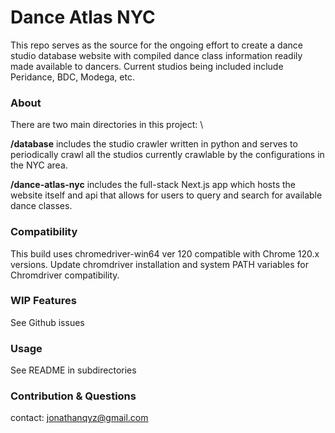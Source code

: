 # Dance Atlas NYC
This repo serves as the source for the ongoing effort to create a dance studio database website with compiled dance class information readily made available to dancers. Current studios being included include Peridance, BDC, Modega, etc. 


### About 
There are two main directories in this project: \

**/database** includes the studio crawler written in python and serves to periodically crawl all the studios currently crawlable by the configurations in the NYC area.
 
**/dance-atlas-nyc** includes the full-stack Next.js app which hosts the website itself and api that allows for users to query and search for available dance classes.

### Compatibility
This build uses chromedriver-win64 ver 120 compatible with Chrome 120.x versions. Update chromdriver installation and system PATH variables for Chromdriver compatibility. 

### WIP Features
See Github issues

### Usage
See README in subdirectories

### Contribution & Questions
contact: jonathanqyz@gmail.com

